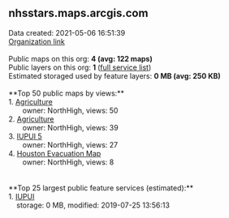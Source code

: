 <h2>nhsstars.maps.arcgis.com</h2> Data created: 2021-05-06 16:51:39 <br /><a target='new' href='https://nhsstars.maps.arcgis.com'>Organization link</a><br /><br />Public maps on this org: <b>4 (avg: 122 maps)</b><br />Public layers on this org: <b>1 </b>(<a target='new' href='https://services.arcgis.com/GmzLKHUNZEL9AiRH/ArcGIS/rest/services'>full service list</a>)<br />Estimated storaged used by feature layers: <b>0 MB (avg: 250 KB)</b><br /><br />**Top 50 public maps by views:**<br />  1. <a target='new' href='https://www.arcgis.com/home/item.html?id=0182730d7f85495cbd3c106378e8a1bf'>Agriculture</a> <br />  &nbsp;&nbsp;&nbsp;&nbsp; &nbsp;&nbsp;owner: NorthHigh, views: 50<br />  2. <a target='new' href='https://www.arcgis.com/home/item.html?id=f8edb3faefe749f3ab2949283f9963f0'>Agriculture</a> <br />  &nbsp;&nbsp;&nbsp;&nbsp; &nbsp;&nbsp;owner: NorthHigh, views: 39<br />  3. <a target='new' href='https://www.arcgis.com/home/item.html?id=10ed651f89704ed5888b69b324779239'>IUPUI   5</a> <br />  &nbsp;&nbsp;&nbsp;&nbsp; &nbsp;&nbsp;owner: NorthHigh, views: 27<br />  4. <a target='new' href='https://www.arcgis.com/home/item.html?id=87356102dba04717b0ec37a137d735b7'>Houston Evacuation Map</a> <br />  &nbsp;&nbsp;&nbsp;&nbsp; &nbsp;&nbsp;owner: NorthHigh, views: 8<br /><br /><br />**Top 25 largest public feature services (estimated):**<br /> 1. <a target='new' href='https://www.arcgis.com/home/item.html?id=5042d7482bf74342adb331b08b1a4b68'>IUPUI</a><br /> &nbsp;&nbsp;&nbsp;&nbsp;storage: 0 MB, modified: 2019-07-25 13:56:13<br />
